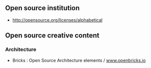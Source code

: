 ## Open source institution 

* http://opensource.org/licenses/alphabetical


## Open source creative content 

### Architecture 

* Bricks : Open Source Architecture elements / www.openbricks.io 